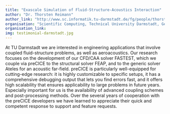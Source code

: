 ```yaml
---
title: "Exascale Simulation of Fluid-Structure-Acoustics Interaction"
author: "Dr. Thorsten Reimann"
author_link: "http://www.sc.informatik.tu-darmstadt.de/fg/people/thorsten_reimann.en.jsp"
organisation: "Scientific Computing, Technical University Darmstadt, Germany"
organisation_link:
img: testimonial-darmstadt.jpg
---
```

At TU Darmstadt we are interested in engineering applications that involve coupled fluid-structure problems, as well as aeroacoustics.
Our research focuses on the development of our CFD/CAA solver FASTEST, which we couple via preCICE to the structural solver FEAP, and to the generic solver Ateles for an acoustic far-field.
preCICE is particularly well-equipped for cutting-edge research: it is highly customizable to specific setups, it has a comprehensive debugging output that lets you find errors fast, and it offers high scalability that ensures applicability to large problems in future years.
Especially important for us is the availability of advanced coupling schemes and post-processing methods.
Over the several years of cooperation with the preCICE developers we have learned to appreciate their quick and competent response to support and feature requests.
